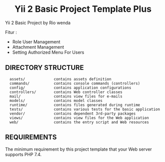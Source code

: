 <p align="center">
    <h1 align="center">Yii 2 Basic Project Template Plus</h1>
</p>

Yii 2 Basic Project by Rio wenda

Fitur :
<ul>
<li>Role User Management</li>
<li>Attachment Management</li>
<li>Setting Authorized Menu For Users</li>
</ul>

DIRECTORY STRUCTURE
-------------------

      assets/             contains assets definition
      commands/           contains console commands (controllers)
      config/             contains application configurations
      controllers/        contains Web controller classes
      mail/               contains view files for e-mails
      models/             contains model classes
      runtime/            contains files generated during runtime
      tests/              contains various tests for the basic application
      vendor/             contains dependent 3rd-party packages
      views/              contains view files for the Web application
      web/                contains the entry script and Web resources



REQUIREMENTS
------------

The minimum requirement by this project template that your Web server supports PHP 7.4.

